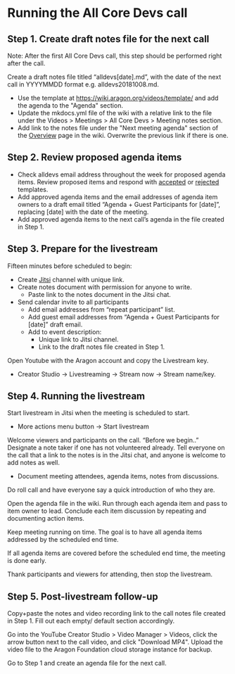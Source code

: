 # Running the All Core Devs call

## Step 1. Create draft notes file for the next call
Note: After the first All Core Devs call, this step should be performed right after the call.

Create a draft notes file titled “alldevs[date].md”, with the date of the next call in YYYYMMDD format e.g. alldevs20181008.md.
- Use the template at https://wiki.aragon.org/videos/template/ and add the agenda to the "Agenda" section.
- Update the mkdocs.yml file of the wiki with a relative link to the file under the Videos > Meetings > All Core Devs > Meeting notes section.   
- Add link to the notes file under the "Next meeting agenda" section of the [Overview](dev.md) page in the wiki. Overwrite the previous link if there is one.

## Step 2. Review proposed agenda items
 - Check alldevs email address throughout the week for proposed agenda items. Review proposed items and respond with [accepted](all_devs_accepted.md) or [rejected](all_devs_rejected.md) templates.
 - Add approved agenda items and the email addresses of agenda item owners to a draft email titled “Agenda + Guest Participants for [date]”, replacing [date] with the date of the meeting.
  - Add approved agenda items to the next call’s agenda in the file created in Step 1.

## Step 3. Prepare for the livestream
Fifteen minutes before scheduled to begin:
- Create [Jitsi](https://meet.jit.si) channel with unique link.
- Create notes document with permission for anyone to write.
  - Paste link to the notes document in the Jitsi chat. 
- Send calendar invite to all participants
  - Add email addresses from “repeat participant” list.
  - Add guest email addresses from “Agenda + Guest Participants for [date]” draft email.
  - Add to event description:
    - Unique link to Jitsi channel.
    - Link to the draft notes file created in Step 1.

Open Youtube with the Aragon account and copy the Livestream key.
 - Creator Studio -> Livestreaming -> Stream now -> Stream name/key.

## Step 4. Running the livestream

Start livestream in Jitsi when the meeting is scheduled to start.
- More actions menu button -> Start livestream

Welcome viewers and participants on the call. “Before we begin..” Designate a note taker if one has not volunteered already. Tell everyone on the call that a link to the notes is in the Jitsi chat, and anyone is welcome to add notes as well.
 - Document meeting attendees, agenda items, notes from discussions.

Do roll call and have everyone say a quick introduction of who they are.

Open the agenda file in the wiki. Run through each agenda item and pass to item owner to lead. Conclude each item discussion by repeating and documenting action items.

Keep meeting running on time. The goal is to have all agenda items addressed by the scheduled end time.

If all agenda items are covered before the scheduled end time, the meeting is done early.

Thank participants and viewers for attending, then stop the livestream.

## Step 5. Post-livestream follow-up

Copy+paste the notes and video recording link to the call notes file created in Step 1. Fill out each empty/ default section accordingly.

Go into the YouTube Creator Studio > Video Manager > Videos, click the arrow button next to the call video, and click "Download MP4". Upload the video file to the Aragon Foundation cloud storage instance for backup.

Go to Step 1 and create an agenda file for the next call.
